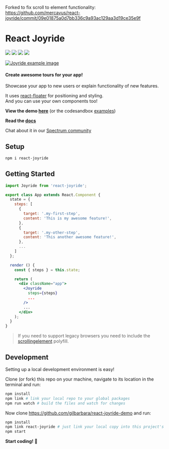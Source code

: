 Forked to fix scroll to element functionality: https://github.com/mercavus/react-joyride/commit/09e01875a0d7bb336c9a93ac129aa3d19ce35e9f

# React Joyride

[![](https://badge.fury.io/js/react-joyride.svg)](https://www.npmjs.com/package/react-joyride) [![](https://travis-ci.org/gilbarbara/react-joyride.svg)](https://travis-ci.org/gilbarbara/react-joyride) [![](https://api.codeclimate.com/v1/badges/43ecb5536910133429bd/maintainability)](https://codeclimate.com/github/gilbarbara/react-joyride/maintainability) [![](https://api.codeclimate.com/v1/badges/43ecb5536910133429bd/test_coverage)](https://codeclimate.com/github/gilbarbara/react-joyride/test_coverage)

[![Joyride example image](http://gilbarbara.com/files/react-joyride.png)](https://react-joyride.com/)

#### Create awesome tours for your app!

Showcase your app to new users or explain functionality of new features.

It uses [react-floater](https://github.com/gilbarbara/react-floater) for positioning and styling.  
And you can use your own components too!

**View the demo [here](https://react-joyride.com/)** (or the codesandbox [examples](https://codesandbox.io/s/github/gilbarbara/react-joyride-demo))

**Read the [docs](https://docs.react-joyride.com/)**

Chat about it in our [Spectrum community](https://spectrum.chat/react-joyride)

## Setup

```bash
npm i react-joyride
```

## Getting Started

```jsx
import Joyride from 'react-joyride';

export class App extends React.Component {
  state = {
    steps: [
      {
        target: '.my-first-step',
        content: 'This is my awesome feature!',
      },
      {
        target: '.my-other-step',
        content: 'This another awesome feature!',
      },
      ...
    ]
  };

  render () {
    const { steps } = this.state;

    return (
      <div className="app">
        <Joyride
          steps={steps}
          ...
        />
        ...
      </div>
    );
  }
}
```

> If you need to support legacy browsers you need to include the [scrollingelement](https://github.com/mathiasbynens/document.scrollingElement) polyfill.

## Development

Setting up a local development environment is easy!

Clone (or fork) this repo on your machine, navigate to its location in the terminal and run:

```bash
npm install
npm link # link your local repo to your global packages
npm run watch # build the files and watch for changes
```

Now clone https://github.com/gilbarbara/react-joyride-demo and run:

```bash
npm install
npm link react-joyride # just link your local copy into this project's node_modules
npm start
```

**Start coding!** 🎉

